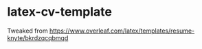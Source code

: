 # latex-cv-template
Tweaked from https://www.overleaf.com/latex/templates/resume-knyte/bkrdzqcqbmqd
